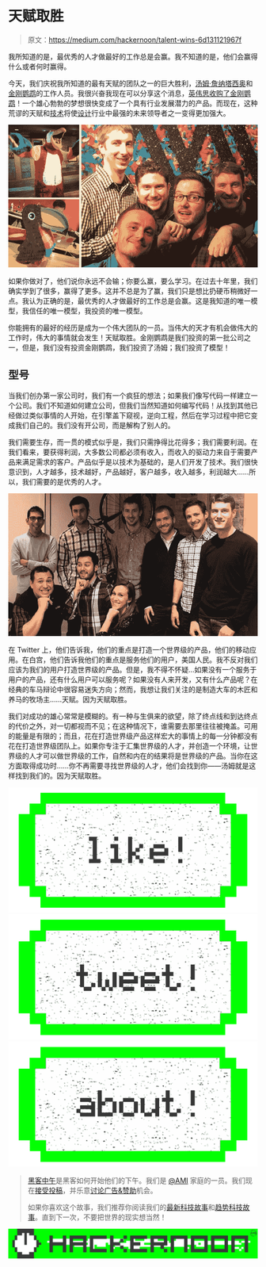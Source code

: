 # 天赋取胜

> 原文：<https://medium.com/hackernoon/talent-wins-6d131121967f>

我所知道的是，最优秀的人才做最好的工作总是会赢。我不知道的是，他们会赢得什么或者何时赢得。

今天，我们庆祝我所知道的最有天赋的团队之一的巨大胜利，[汤姆·詹纳塔西奥](http://www.attasi.com/)和[金刚鹦鹉](http://macaw.co)的工作人员。我很兴奋我现在可以分享这个消息，[英伟思收购了金刚鹦鹉](http://techcrunch.com/2016/01/26/prototyping-suite-invision-is-acquiring-design-tool-macaw/)！一个雄心勃勃的梦想很快变成了一个具有行业发展潜力的产品。而现在，这种荒谬的天赋和[技术](https://hackernoon.com/tagged/technology)将使[设计](https://hackernoon.com/tagged/design)行业中最强的未来领导者之一变得更加强大。

![](img/d1f891549820d8f7003be8f052745522.png)

如果你做对了，他们说你永远不会输；你要么赢，要么学习。在过去十年里，我们确实学到了很多，赢得了更多。这并不总是为了赢，我们只是想比扔硬币稍微好一点。我认为正确的是，最优秀的人才做最好的工作总是会赢。这是我知道的唯一模型，我信任的唯一模型，我投资的唯一模型。

你能拥有的最好的经历是成为一个伟大团队的一员。当伟大的天才有机会做伟大的工作时，伟大的事情就会发生！天赋取胜。金刚鹦鹉是我们投资的第一批公司之一，但是，我们没有投资金刚鹦鹉，我们投资了汤姆；我们投资了模型！

## **型号**

当我们创办第一家公司时，我们有一个疯狂的想法；如果我们像写代码一样建立一个公司。我们不知道如何建立公司，但我们当然知道如何编写代码！从找到其他已经做过类似事情的人开始，在引擎盖下窥视，逆向工程，然后在学习过程中把它变成我们自己的。我们没有开公司，而是解构了别人的。

我们需要生存，而一贯的模式似乎是，我们只需挣得比花得多；我们需要利润。在我们看来，要获得利润，大多数公司都必须有收入，而收入的驱动力来自于需要产品来满足需求的客户。产品似乎是以技术为基础的，是人们开发了技术。我们很快意识到，人才越多，技术越好，产品越好，客户越多，收入越多，利润越大……所以，我们需要的是优秀的人才。

![](img/767d0d8f5f8639b6c6fbd3761842f633.png)

在 Twitter 上，他们告诉我，他们的重点是打造一个世界级的产品，他们的移动应用。在白宫，他们告诉我他们的重点是服务他们的用户，美国人民。我不反对我们应该为我们的用户打造世界级的产品。但是，我不得不怀疑…如果没有一个服务于用户的产品，还有什么用户可以服务呢？如果没有人来开发，又有什么产品呢？在经典的车马辩论中很容易迷失方向；然而，我想让我们关注的是制造大车的木匠和养马的牧场主……天赋。因为天赋取胜。

我们对成功的雄心常常是模糊的。有一种与生俱来的欲望，除了终点线和到达终点的代价之外，对一切都视而不见；在这种情况下，谁需要去那里往往被掩盖。可用的能量是有限的；而且，花在打造世界级产品这样宏大的事情上的每一分钟都没有花在打造世界级团队上。如果你专注于汇集世界级的人才，并创造一个环境，让世界级的人才可以做世界级的工作，自然和内在的结果将是世界级的产品。当你在这方面取得成功时……你不再需要寻找世界级的人才，他们会找到你——汤姆就是这样找到我们的。因为天赋取胜。

[![](img/50ef4044ecd4e250b5d50f368b775d38.png)](http://bit.ly/HackernoonFB)[![](img/979d9a46439d5aebbdcdca574e21dc81.png)](https://goo.gl/k7XYbx)[![](img/2930ba6bd2c12218fdbbf7e02c8746ff.png)](https://goo.gl/4ofytp)

> [黑客中午](http://bit.ly/Hackernoon)是黑客如何开始他们的下午。我们是 [@AMI](http://bit.ly/atAMIatAMI) 家庭的一员。我们现在[接受投稿](http://bit.ly/hackernoonsubmission)，并乐意[讨论广告&赞助](mailto:partners@amipublications.com)机会。
> 
> 如果你喜欢这个故事，我们推荐你阅读我们的[最新科技故事](http://bit.ly/hackernoonlatestt)和[趋势科技故事](https://hackernoon.com/trending)。直到下一次，不要把世界的现实想当然！

[![](img/be0ca55ba73a573dce11effb2ee80d56.png)](https://goo.gl/Ahtev1)